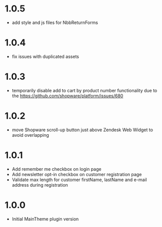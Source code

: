 # 1.0.5
- add style and js files for NbbReturnForms

# 1.0.4
- fix issues with duplicated assets

# 1.0.3
- temporarily disable add to cart by product number functionality due to the
  https://github.com/shopware/platform/issues/680

# 1.0.2
- move Shopware scroll-up button just above Zendesk Web Widget to avoid overlapping

# 1.0.1
- Add remember me checkbox on login page
- Add newsletter opt-in checkbox on customer registration page
- Validate max length for customer firstName, lastName and e-mail address during registration

# 1.0.0
- Initial MainTheme plugin version
